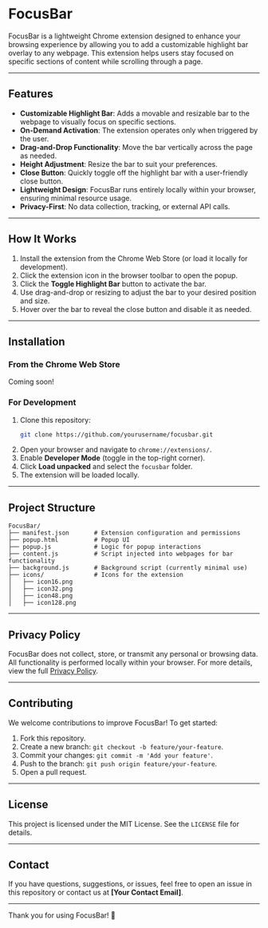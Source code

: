 # FocusBar

FocusBar is a lightweight Chrome extension designed to enhance your browsing experience by allowing you to add a customizable highlight bar overlay to any webpage. This extension helps users stay focused on specific sections of content while scrolling through a page.

---

## Features

- **Customizable Highlight Bar**: Adds a movable and resizable bar to the webpage to visually focus on specific sections.
- **On-Demand Activation**: The extension operates only when triggered by the user.
- **Drag-and-Drop Functionality**: Move the bar vertically across the page as needed.
- **Height Adjustment**: Resize the bar to suit your preferences.
- **Close Button**: Quickly toggle off the highlight bar with a user-friendly close button.
- **Lightweight Design**: FocusBar runs entirely locally within your browser, ensuring minimal resource usage.
- **Privacy-First**: No data collection, tracking, or external API calls.

---

## How It Works

1. Install the extension from the Chrome Web Store (or load it locally for development).
2. Click the extension icon in the browser toolbar to open the popup.
3. Click the **Toggle Highlight Bar** button to activate the bar.
4. Use drag-and-drop or resizing to adjust the bar to your desired position and size.
5. Hover over the bar to reveal the close button and disable it as needed.

---

## Installation

### From the Chrome Web Store
Coming soon!

### For Development
1. Clone this repository:
   ```bash
   git clone https://github.com/yourusername/focusbar.git
   ```
2. Open your browser and navigate to `chrome://extensions/`.
3. Enable **Developer Mode** (toggle in the top-right corner).
4. Click **Load unpacked** and select the `focusbar` folder.
5. The extension will be loaded locally.

---

## Project Structure

```
FocusBar/
├── manifest.json       # Extension configuration and permissions
├── popup.html          # Popup UI
├── popup.js            # Logic for popup interactions
├── content.js          # Script injected into webpages for bar functionality
├── background.js       # Background script (currently minimal use)
├── icons/              # Icons for the extension
│   ├── icon16.png
│   ├── icon32.png
│   ├── icon48.png
│   ├── icon128.png
```

---

## Privacy Policy

FocusBar does not collect, store, or transmit any personal or browsing data. All functionality is performed locally within your browser. For more details, view the full [Privacy Policy](https://docs.google.com/document/d/YOUR_DOCUMENT_ID/preview).

---

## Contributing

We welcome contributions to improve FocusBar! To get started:
1. Fork this repository.
2. Create a new branch: `git checkout -b feature/your-feature`.
3. Commit your changes: `git commit -m 'Add your feature'`.
4. Push to the branch: `git push origin feature/your-feature`.
5. Open a pull request.

---

## License

This project is licensed under the MIT License. See the `LICENSE` file for details.

---

## Contact

If you have questions, suggestions, or issues, feel free to open an issue in this repository or contact us at **[Your Contact Email]**.

---

Thank you for using FocusBar! 🚀
